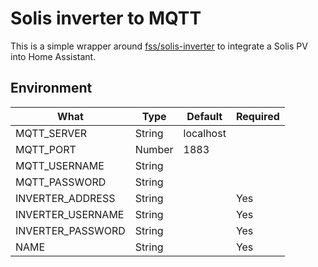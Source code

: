 # Solis inverter to MQTT

This is a simple wrapper around [fss/solis-inverter](https://github.com/fss/solis-inverter) to integrate a Solis PV into Home Assistant.

## Environment

| What              | Type   | Default   | Required |
| ----------------- | ------ | --------- | -------- |
| MQTT_SERVER       | String | localhost |          |
| MQTT_PORT         | Number | 1883      |          |
| MQTT_USERNAME     | String |           |          |
| MQTT_PASSWORD     | String |           |          |
| INVERTER_ADDRESS  | String |           | Yes      |
| INVERTER_USERNAME | String |           | Yes      |
| INVERTER_PASSWORD | String |           | Yes      |
| NAME              | String |           | Yes      |
